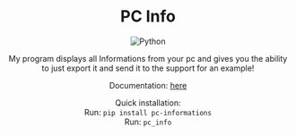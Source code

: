 <div align="center">

# PC Info
![Python](https://img.shields.io/badge/Python-3.13-blue?logo=python&logoColor=white)

My program displays all Informations from your pc and gives you the ability to just export it and send it to the support for an example!

Documentation: [here](https://github.com/Ivole32/PC-Info/wiki)

Quick installation: <br>
Run: ```pip install pc-informations``` <br>
Run: ```pc_info```

</div>